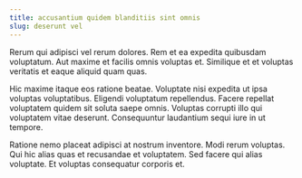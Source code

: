 ```yaml
---
title: accusantium quidem blanditiis sint omnis
slug: deserunt vel
---
```


Rerum qui adipisci vel rerum dolores. Rem et ea expedita quibusdam voluptatum. Aut maxime et facilis omnis voluptas et. Similique et et voluptas veritatis et eaque aliquid quam quas.

Hic maxime itaque eos ratione beatae. Voluptate nisi expedita ut ipsa voluptas voluptatibus. Eligendi voluptatum repellendus. Facere repellat voluptatem quidem sit soluta saepe omnis. Voluptas corrupti illo qui voluptatem vitae deserunt. Consequuntur laudantium sequi iure in ut tempore.

Ratione nemo placeat adipisci at nostrum inventore. Modi rerum voluptas. Qui hic alias quas et recusandae et voluptatem. Sed facere qui alias voluptate. Et voluptas consequatur corporis et.
